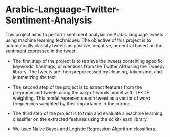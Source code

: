 # Arabic-Language-Twitter-Sentiment-Analysis




This project aims to perform sentiment analysis on Arabic language tweets using machine learning techniques. The objective of this project is to automatically classify tweets as positive, negative, or neutral based on the sentiment expressed in the tweet.



* The first step of the project is to retrieve the tweets containing specific keywords, hashtags, or mentions from the Twitter API using the Tweepy library. The tweets are then preprocessed by cleaning, tokenizing, and lemmatizing the text.

* The second step of the project is to extract features from the preprocessed tweets using the bag-of-words model with TF-IDF weighting. This model represents each tweet as a vector of word frequencies weighted by their importance in the corpus.

* The third step of the project is to train and evaluate a machine learning classifier on the extracted features using the scikit-learn library.
* We used Naive Bayes and Logistic Regression Algorithm classifiers.





